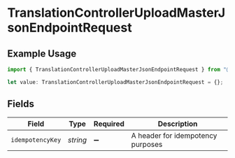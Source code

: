 # TranslationControllerUploadMasterJsonEndpointRequest

## Example Usage

```typescript
import { TranslationControllerUploadMasterJsonEndpointRequest } from "@novu/api/models/operations";

let value: TranslationControllerUploadMasterJsonEndpointRequest = {};
```

## Fields

| Field                             | Type                              | Required                          | Description                       |
| --------------------------------- | --------------------------------- | --------------------------------- | --------------------------------- |
| `idempotencyKey`                  | *string*                          | :heavy_minus_sign:                | A header for idempotency purposes |